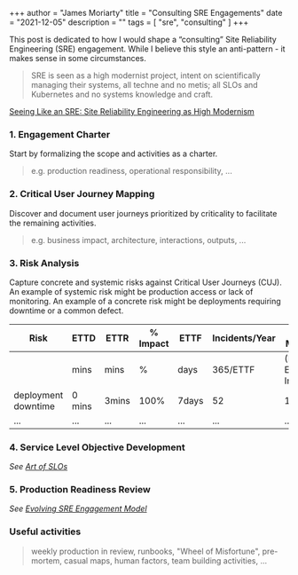 +++
author = "James Moriarty"
title = "Consulting SRE Engagements"
date = "2021-12-05"
description = ""
tags = [
  "sre",
  "consulting"
]
+++

This post is dedicated to how I would shape a “consulting” Site Reliability Engineering (SRE) engagement. While I believe this style an anti-pattern - it makes sense in some circumstances.

>  SRE is seen as a high modernist project, intent on scientifically managing their systems, all techne and no metis; all SLOs and Kubernetes and no systems knowledge and craft.

[Seeing Like an SRE: Site Reliability Engineering as High Modernism](https://www.usenix.org/publications/loginonline/seeing-sre-site-reliability-engineering-high-modernism)

### 1. Engagement Charter

Start by formalizing the scope and activities as a charter.
> e.g. production readiness, operational responsibility, ...

### 2. Critical User Journey Mapping

Discover and document user journeys prioritized by criticality to facilitate the remaining activities.
> e.g. business impact, architecture, interactions, outputs, ...

### 3. Risk Analysis

Capture concrete and systemic risks against Critical User Journeys (CUJ). An example of systemic risk might be production access or lack of monitoring. An example of a concrete risk might be deployments requiring downtime or a common defect.

| Risk | ETTD | ETTR | % Impact | ETTF | Incidents/Year | Bad Minutes/Year               |
|------|------|------|----------|------|----------------|--------------------------------|
|      | mins | mins | %        | days | 365/ETTF       | (ETTD + ETTR) * Incidents/Year |
| deployment downtime | 0 mins | 3mins | 100% | 7days | 52 | 156min                      |
|...|...|...|...|...|...|...|

### 4. Service Level Objective Development

_See [Art of SLOs](https://sre.google/resources/practices-and-processes/art-of-slos/)_

### 5. Production Readiness Review

_See [Evolving SRE Engagement Model](https://sre.google/sre-book/evolving-sre-engagement-model/)_

### Useful activities

> weekly production in review, runbooks, "Wheel of Misfortune", pre-mortem, casual maps, human factors, team building activities, ...
